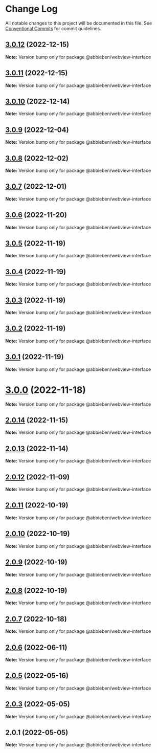 # Change Log

All notable changes to this project will be documented in this file.
See [Conventional Commits](https://conventionalcommits.org) for commit guidelines.

## [3.0.12](https://github.com/abbieben/webview-interface/compare/v3.0.11...v3.0.12) (2022-12-15)

**Note:** Version bump only for package @abbieben/webview-interface





## [3.0.11](https://github.com/abbieben/webview-interface/compare/v3.0.10...v3.0.11) (2022-12-15)

**Note:** Version bump only for package @abbieben/webview-interface





## [3.0.10](https://github.com/abbieben/webview-interface/compare/v3.0.9...v3.0.10) (2022-12-14)

**Note:** Version bump only for package @abbieben/webview-interface





## [3.0.9](https://github.com/abbieben/webview-interface/compare/v3.0.8...v3.0.9) (2022-12-04)

**Note:** Version bump only for package @abbieben/webview-interface





## [3.0.8](https://github.com/abbieben/webview-interface/compare/v3.0.7...v3.0.8) (2022-12-02)

**Note:** Version bump only for package @abbieben/webview-interface





## [3.0.7](https://github.com/abbieben/webview-interface/compare/v3.0.6...v3.0.7) (2022-12-01)

**Note:** Version bump only for package @abbieben/webview-interface





## [3.0.6](https://github.com/abbieben/webview-interface/compare/v3.0.5...v3.0.6) (2022-11-20)

**Note:** Version bump only for package @abbieben/webview-interface





## [3.0.5](https://github.com/abbieben/webview-interface/compare/v3.0.4...v3.0.5) (2022-11-19)

**Note:** Version bump only for package @abbieben/webview-interface





## [3.0.4](https://github.com/abbieben/webview-interface/compare/v3.0.3...v3.0.4) (2022-11-19)

**Note:** Version bump only for package @abbieben/webview-interface





## [3.0.3](https://github.com/abbieben/webview-interface/compare/v3.0.2...v3.0.3) (2022-11-19)

**Note:** Version bump only for package @abbieben/webview-interface





## [3.0.2](https://github.com/abbieben/webview-interface/compare/v3.0.1...v3.0.2) (2022-11-19)

**Note:** Version bump only for package @abbieben/webview-interface





## [3.0.1](https://github.com/abbieben/webview-interface/compare/v3.0.0...v3.0.1) (2022-11-19)

**Note:** Version bump only for package @abbieben/webview-interface





# [3.0.0](https://github.com/abbieben/webview-interface/compare/v2.0.14...v3.0.0) (2022-11-18)

**Note:** Version bump only for package @abbieben/webview-interface





## [2.0.14](https://github.com/abbieben/webview-interface/compare/v2.0.13...v2.0.14) (2022-11-15)

**Note:** Version bump only for package @abbieben/webview-interface





## [2.0.13](https://github.com/abbieben/webview-interface/compare/v2.0.12...v2.0.13) (2022-11-14)

**Note:** Version bump only for package @abbieben/webview-interface





## [2.0.12](https://github.com/abbieben/webview-interface/compare/v2.0.11...v2.0.12) (2022-11-09)

**Note:** Version bump only for package @abbieben/webview-interface





## [2.0.11](https://github.com/abbieben/webview-interface/compare/v2.0.10...v2.0.11) (2022-10-19)

**Note:** Version bump only for package @abbieben/webview-interface





## [2.0.10](https://github.com/abbieben/webview-interface/compare/v2.0.9...v2.0.10) (2022-10-19)

**Note:** Version bump only for package @abbieben/webview-interface





## [2.0.9](https://github.com/abbieben/webview-interface/compare/v2.0.8...v2.0.9) (2022-10-19)

**Note:** Version bump only for package @abbieben/webview-interface





## [2.0.8](https://github.com/abbieben/webview-interface/compare/v2.0.7...v2.0.8) (2022-10-19)

**Note:** Version bump only for package @abbieben/webview-interface





## [2.0.7](https://github.com/abbieben/webview-interface/compare/v2.0.6...v2.0.7) (2022-10-18)

**Note:** Version bump only for package @abbieben/webview-interface





## [2.0.6](https://github.com/abbieben/webview-interface/compare/v2.0.5...v2.0.6) (2022-06-11)

**Note:** Version bump only for package @abbieben/webview-interface





## [2.0.5](https://github.com/abbieben/webview-interface/compare/v2.0.3...v2.0.5) (2022-05-16)

**Note:** Version bump only for package @abbieben/webview-interface





## [2.0.3](https://github.com/abbieben/webview-interface/compare/v2.0.1...v2.0.3) (2022-05-05)

**Note:** Version bump only for package @abbieben/webview-interface





## 2.0.1 (2022-05-05)

**Note:** Version bump only for package @abbieben/webview-interface
